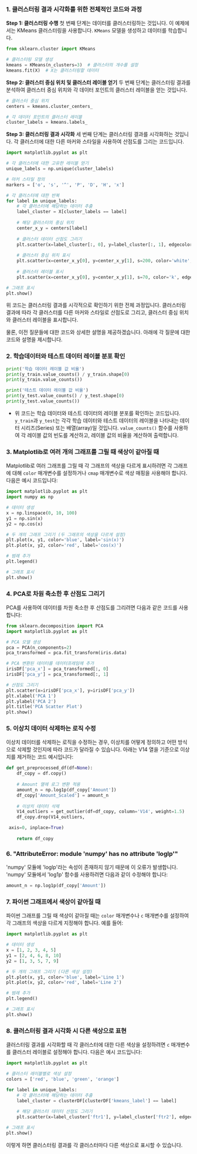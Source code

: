 ### 1. 클러스터링 결과 시각화를 위한 전체적인 코드와 과정

**Step 1: 클러스터링 수행**
첫 번째 단계는 데이터를 클러스터링하는 것입니다. 이 예제에서는 KMeans 클러스터링을 사용합니다. `KMeans` 모델을 생성하고 데이터를 학습합니다.

```python
from sklearn.cluster import KMeans

# 클러스터링 모델 생성
kmeans = KMeans(n_clusters=3)  # 클러스터의 개수를 설정
kmeans.fit(X)  # X는 클러스터링할 데이터
```

**Step 2: 클러스터 중심 위치 및 클러스터 레이블 얻기**
두 번째 단계는 클러스터링 결과를 분석하여 클러스터 중심 위치와 각 데이터 포인트의 클러스터 레이블을 얻는 것입니다.

```python
# 클러스터 중심 위치
centers = kmeans.cluster_centers_

# 각 데이터 포인트의 클러스터 레이블
cluster_labels = kmeans.labels_
```

**Step 3: 클러스터링 결과 시각화**
세 번째 단계는 클러스터링 결과를 시각화하는 것입니다. 각 클러스터에 대한 다른 마커와 스타일을 사용하여 산점도를 그리는 코드입니다.

```python
import matplotlib.pyplot as plt

# 각 클러스터에 대한 고유한 레이블 얻기
unique_labels = np.unique(cluster_labels)

# 마커 스타일 정의
markers = ['o', 's', '^', 'P', 'D', 'H', 'x']

# 각 클러스터에 대한 반복
for label in unique_labels:
    # 각 클러스터에 해당하는 데이터 추출
    label_cluster = X[cluster_labels == label]
    
    # 해당 클러스터의 중심 위치
    center_x_y = centers[label]
    
    # 클러스터 데이터 산점도 그리기
    plt.scatter(x=label_cluster[:, 0], y=label_cluster[:, 1], edgecolor='k', marker=markers[label])
    
    # 클러스터 중심 위치 표시
    plt.scatter(x=center_x_y[0], y=center_x_y[1], s=200, color='white', alpha=0.9, edgecolor='k', marker=markers[label])
    
    # 클러스터 레이블 표시
    plt.scatter(x=center_x_y[0], y=center_x_y[1], s=70, color='k', edgecolor='k', marker='$%d$' % label)

# 그래프 표시
plt.show()
```

위 코드는 클러스터링 결과를 시각적으로 확인하기 위한 전체 과정입니다. 클러스터링 결과에 따라 각 클러스터를 다른 마커와 스타일로 산점도로 그리고, 클러스터 중심 위치와 클러스터 레이블을 표시합니다.


물론, 이전 질문들에 대한 코드와 상세한 설명을 제공하겠습니다. 아래에 각 질문에 대한 코드와 설명을 제시합니다.

### 2. 학습데이터와 테스트 데이터 레이블 분포 확인

```python
print('학습 데이터 레이블 값 비율')
print(y_train.value_counts() / y_train.shape[0)
print(y_train.value_counts())

print('테스트 데이터 레이블 값 비율')
print(y_test.value_counts() / y_test.shape[0)
print(y_test.value_counts())
```

- 위 코드는 학습 데이터와 테스트 데이터의 레이블 분포를 확인하는 코드입니다. `y_train`과 `y_test`는 각각 학습 데이터와 테스트 데이터의 레이블을 나타내는 데이터 시리즈(Series) 또는 배열(array)일 것입니다. `value_counts()` 함수를 사용하여 각 레이블 값의 빈도를 계산하고, 레이블 값의 비율을 계산하여 출력합니다.

### 3. Matplotlib로 여러 개의 그래프를 그릴 때 색상이 같아질 때

Matplotlib로 여러 그래프를 그릴 때 각 그래프의 색상을 다르게 표시하려면 각 그래프에 대해 `color` 매개변수를 설정하거나 `cmap` 매개변수로 색상 매핑을 사용해야 합니다. 다음은 예시 코드입니다:

```python
import matplotlib.pyplot as plt
import numpy as np

# 데이터 생성
x = np.linspace(0, 10, 100)
y1 = np.sin(x)
y2 = np.cos(x)

# 두 개의 그래프 그리기 (두 그래프의 색상을 다르게 설정)
plt.plot(x, y1, color='blue', label='sin(x)')
plt.plot(x, y2, color='red', label='cos(x)')

# 범례 추가
plt.legend()

# 그래프 표시
plt.show()
```

### 4. PCA로 차원 축소한 후 산점도 그리기

PCA를 사용하여 데이터를 차원 축소한 후 산점도를 그리려면 다음과 같은 코드를 사용합니다:

```python
from sklearn.decomposition import PCA
import matplotlib.pyplot as plt

# PCA 모델 생성
pca = PCA(n_components=2)
pca_transformed = pca.fit_transform(iris.data)

# PCA 변환된 데이터를 데이터프레임에 추가
irisDF['pca_x'] = pca_transformed[:, 0]
irisDF['pca_y'] = pca_transformed[:, 1]

# 산점도 그리기
plt.scatter(x=irisDF['pca_x'], y=irisDF['pca_y'])
plt.xlabel('PCA 1')
plt.ylabel('PCA 2')
plt.title('PCA Scatter Plot')
plt.show()
```

### 5. 이상치 데이터 삭제하는 로직 수정

이상치 데이터를 삭제하는 로직을 수정하는 경우, 이상치를 어떻게 정의하고 어떤 방식으로 삭제할 것인지에 따라 코드가 달라질 수 있습니다. 아래는 V14 열을 기준으로 이상치를 제거하는 코드 예시입니다:

```python
def get_preprocessed_df(df=None):
    df_copy = df.copy()
    
    # Amount 열에 로그 변환 적용
    amount_n = np.log1p(df_copy['Amount'])
    df_copy['Amount_Scaled'] = amount_n
    
    # 이상치 데이터 삭제
    V14_outliers = get_outlier(df=df_copy, column='V14', weight=1.5)
    df_copy.drop(V14_outliers,

 axis=0, inplace=True)
    
    return df_copy
```

### 6. "AttributeError: module 'numpy' has no attribute 'loglp'"

'numpy' 모듈에 'loglp'라는 속성이 존재하지 않기 때문에 이 오류가 발생합니다. 'numpy' 모듈에서 'log1p' 함수를 사용하려면 다음과 같이 수정해야 합니다:

```python
amount_n = np.log1p(df_copy['Amount'])
```

### 7. 파이썬 그래프에서 색상이 같아질 때

파이썬 그래프를 그릴 때 색상이 같아질 때는 `color` 매개변수나 `c` 매개변수를 설정하여 각 그래프의 색상을 다르게 지정해야 합니다. 예를 들어:

```python
import matplotlib.pyplot as plt

# 데이터 생성
x = [1, 2, 3, 4, 5]
y1 = [2, 4, 6, 8, 10]
y2 = [1, 3, 5, 7, 9]

# 두 개의 그래프 그리기 (다른 색상 설정)
plt.plot(x, y1, color='blue', label='Line 1')
plt.plot(x, y2, color='red', label='Line 2')

# 범례 추가
plt.legend()

# 그래프 표시
plt.show()
```


### 8. 클러스터링 결과 시각화 시 다른 색상으로 표현

클러스터링 결과를 시각화할 때 각 클러스터에 대한 다른 색상을 설정하려면 `c` 매개변수를 클러스터 레이블로 설정해야 합니다. 다음은 예시 코드입니다:

```python
import matplotlib.pyplot as plt

# 클러스터 레이블별로 색상 설정
colors = ['red', 'blue', 'green', 'orange']

for label in unique_labels:
    # 각 클러스터에 해당하는 데이터 추출
    label_cluster = clusterDF[clusterDF['kmeans_label'] == label]
    
    # 해당 클러스터 데이터 산점도 그리기
    plt.scatter(x=label_cluster['ftr1'], y=label_cluster['ftr2'], edgecolor='k', c=colors[label], marker=markers[label])

# 그래프 표시
plt.show()
```

이렇게 하면 클러스터링 결과를 각 클러스터마다 다른 색상으로 표시할 수 있습니다.